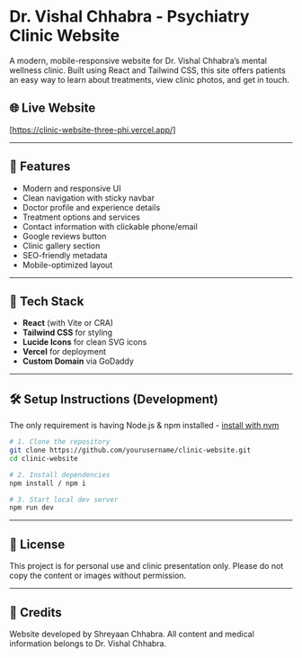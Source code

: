 # Dr. Vishal Chhabra - Psychiatry Clinic Website

A modern, mobile-responsive website for Dr. Vishal Chhabra’s mental wellness clinic. Built using React and Tailwind CSS, this site offers patients an easy way to learn about treatments, view clinic photos, and get in touch.


## 🌐 Live Website

[https://clinic-website-three-phi.vercel.app/]

---

## 🧠 Features

- Modern and responsive UI
- Clean navigation with sticky navbar
- Doctor profile and experience details
- Treatment options and services
- Contact information with clickable phone/email
- Google reviews button
- Clinic gallery section
- SEO-friendly metadata
- Mobile-optimized layout

---

## 🚀 Tech Stack

- **React** (with Vite or CRA)
- **Tailwind CSS** for styling
- **Lucide Icons** for clean SVG icons
- **Vercel** for deployment
- **Custom Domain** via GoDaddy

---
## 🛠️ Setup Instructions (Development)
The only requirement is having Node.js & npm installed - [install with nvm](https://github.com/nvm-sh/nvm#installing-and-updating)


```bash
# 1. Clone the repository
git clone https://github.com/yourusername/clinic-website.git
cd clinic-website

# 2. Install dependencies
npm install / npm i

# 3. Start local dev server
npm run dev 
```

---
## 📄 License
This project is for personal use and clinic presentation only. Please do not copy the content or images without permission.

---
## 🙏 Credits
Website developed by Shreyaan Chhabra.
All content and medical information belongs to Dr. Vishal Chhabra.